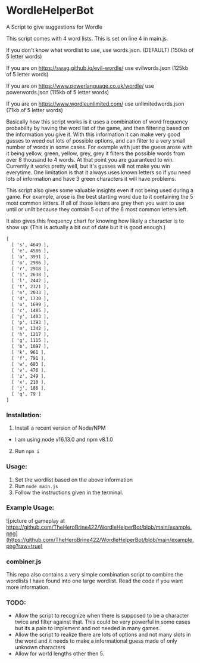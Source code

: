 # WordleHelperBot
A Script to give suggestions for Wordle

This script comes with 4 word lists. This is set on line 4 in main.js.

If you don't know what wordlist to use, use words.json. (DEFAULT) (150kb of 5 letter words)

If you are on https://swag.github.io/evil-wordle/ use evilwords.json (125kb of 5 letter words)

If you are on https://www.powerlanguage.co.uk/wordle/ use powerwords.json (115kb of 5 letter words)

If you are on https://www.wordleunlimited.com/ use unlimitedwords.json (71kb of 5 letter words)


Basically how this script works is it uses a combination of word frequency probability by having the word list of the game, and then filtering based on the information you give it.
With this information it can make very good gusses to weed out lots of possible options, and can filter to a very small number of words in some cases.
For example with just the guess arose with it being yellow, green, yellow, grey, grey it filters the possible words from over 8 thousand to 4 words. At that point you are guaranteed to win.
Currently it works pretty well, but it's gusses will not make you win everytime. One limitation is that it always uses known letters so if you need lots of information and have 3 green characters it will have problems.

This script also gives some valuable insights even if not being used during a game.
For example, arose is the best starting word due to it containing the 5 most common letters.
If all of those letters are grey then you want to use until or unlit because they contain 5 out of the 6 most common letters left.

It also gives this frequency chart for knowing how likely a character is to show up: (This is actually a bit out of date but it is good enough.)

```
[
  [ 's', 4649 ],
  [ 'e', 4586 ],
  [ 'a', 3991 ],
  [ 'o', 2986 ],
  [ 'r', 2918 ],
  [ 'i', 2638 ],
  [ 'l', 2442 ],
  [ 't', 2321 ],
  [ 'n', 2033 ],
  [ 'd', 1730 ],
  [ 'u', 1699 ],
  [ 'c', 1485 ],
  [ 'y', 1403 ],
  [ 'p', 1393 ],
  [ 'm', 1342 ],
  [ 'h', 1217 ],
  [ 'g', 1115 ],
  [ 'b', 1097 ],
  [ 'k', 961 ],
  [ 'f', 791 ],
  [ 'w', 693 ],
  [ 'v', 476 ],
  [ 'z', 249 ],
  [ 'x', 210 ],
  [ 'j', 186 ],
  [ 'q', 79 ]
]
```

### Installation:

1. Install a recent version of Node/NPM
  * I am using node v16.13.0 and npm v8.1.0
2. Run `npm i`

### Usage:

1. Set the wordlist based on the above information
1. Run `node main.js`
1. Follow the instructions given in the terminal.

### Example Usage:

![picture of gameplay at https://github.com/TheHeroBrine422/WordleHelperBot/blob/main/example.png](https://github.com/TheHeroBrine422/WordleHelperBot/blob/main/example.png?raw=true)

### combiner.js

This repo also contains a very simple combination script to combine the wordlists I have found into one large wordlist. Read the code if you want more information.

### TODO:
* Allow the script to recognize when there is supposed to be a character twice and filter against that. This could be very powerful in some cases but its a pain to implement and not needed in many games.
* Allow the script to realize there are lots of options and not many slots in the word and it needs to make a informational guess made of only unknown characters
* Allow for world lengths other then 5.
